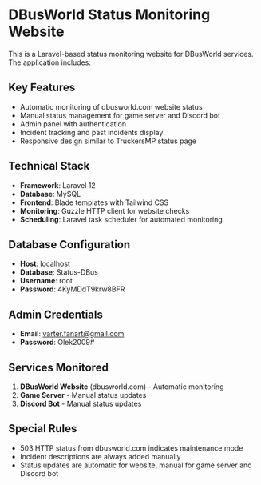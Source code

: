 <!-- Use this file to provide workspace-specific custom instructions to Copilot. For more details, visit https://code.visualstudio.com/docs/copilot/copilot-customization#_use-a-githubcopilotinstructionsmd-file -->

# DBusWorld Status Monitoring Website

This is a Laravel-based status monitoring website for DBusWorld services. The application includes:

## Key Features

-   Automatic monitoring of dbusworld.com website status
-   Manual status management for game server and Discord bot
-   Admin panel with authentication
-   Incident tracking and past incidents display
-   Responsive design similar to TruckersMP status page

## Technical Stack

-   **Framework**: Laravel 12
-   **Database**: MySQL
-   **Frontend**: Blade templates with Tailwind CSS
-   **Monitoring**: Guzzle HTTP client for website checks
-   **Scheduling**: Laravel task scheduler for automated monitoring

## Database Configuration

-   **Host**: localhost
-   **Database**: Status-DBus
-   **Username**: root
-   **Password**: 4KyMDdT9krw8BFR

## Admin Credentials

-   **Email**: varter.fanart@gmail.com
-   **Password**: Olek2009#

## Services Monitored

1. **DBusWorld Website** (dbusworld.com) - Automatic monitoring
2. **Game Server** - Manual status updates
3. **Discord Bot** - Manual status updates

## Special Rules

-   503 HTTP status from dbusworld.com indicates maintenance mode
-   Incident descriptions are always added manually
-   Status updates are automatic for website, manual for game server and Discord bot
